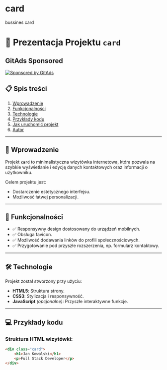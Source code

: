 <!-- GitAds-Verify: KAJBZC1RGZBL4G5SHUO8L9K9ILLEH5WG -->

# card
bussines card

# 🌟 Prezentacja Projektu `card`

## GitAds Sponsored
[![Sponsored by GitAds](https://gitads.dev/v1/ad-serve?source=mplik/card@github)](https://gitads.dev/v1/ad-track?source=mplik/card@github)


## 📋 Spis treści
1. [Wprowadzenie](#wprowadzenie)
2. [Funkcjonalności](#funkcjonalności)
3. [Technologie](#technologie)
4. [Przykłady kodu](#przykłady-kodu)
5. [Jak uruchomić projekt](#jak-uruchomić-projekt)
6. [Autor](#autor)

---

## 🎯 Wprowadzenie
Projekt **`card`** to minimalistyczna wizytówka internetowa, która pozwala na szybkie wyświetlanie i edycję danych kontaktowych oraz informacji o użytkowniku. 

Celem projektu jest:
- Dostarczenie estetycznego interfejsu.
- Możliwość łatwej personalizacji.

---

## 🚀 Funkcjonalności
- ✅ Responsywny design dostosowany do urządzeń mobilnych.
- ✅ Obsługa favicon.
- ✅ Możliwość dodawania linków do profili społecznościowych.
- ✅ Przygotowanie pod przyszłe rozszerzenia, np. formularz kontaktowy.

---

## 🛠️ Technologie
Projekt został stworzony przy użyciu:
- **HTML5**: Struktura strony.
- **CSS3**: Stylizacja i responsywność.
- **JavaScript** *(opcjonalne)*: Przyszłe interaktywne funkcje.

---

## 💻 Przykłady kodu

### Struktura HTML wizytówki:
```html
<div class="card">
    <h1>Jan Kowalski</h1>
    <p>Full Stack Developer</p>
</div>
